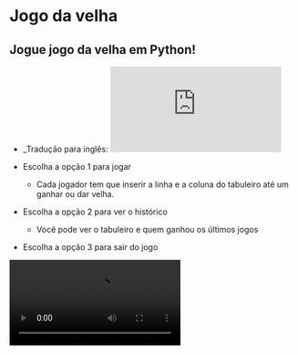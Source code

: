 # Jogo da velha
## Jogue jogo da velha em Python!

* _Tradução para inglês: ![Page in english](https://github.com/ArlysthonFeitosa/Jogo-da-velha/blob/master/Tradu%C3%A7%C3%B5es/Readme-English.md)

* Escolha a opção 1 para jogar
   * Cada jogador tem que inserir a linha e a coluna do tabuleiro até um ganhar ou dar velha. 
* Escolha a opção 2 para ver o histórico
   * Você pode ver o tabuleiro e quem ganhou os últimos jogos
* Escolha a opção 3 para sair do jogo
      
![Vídeo projeto](https://github.com/ArlysthonFeitosa/Jogo-da-velha/blob/master/V%C3%ADdeos/video_projeto.mp4)
